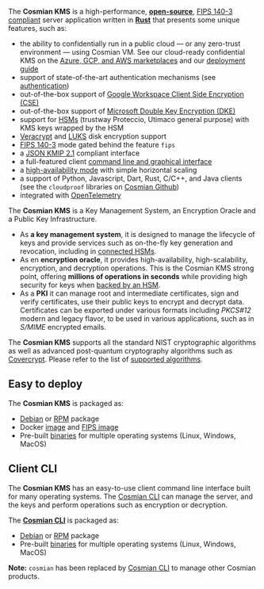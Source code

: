 The **Cosmian KMS** is a high-performance,
[**open-source**](https://github.com/Cosmian/kms),
[FIPS 140-3 compliant](./fips.md) server application
written in [**Rust**](https://www.rust-lang.org/) that presents some unique features, such as:

- the ability to confidentially run in a public cloud — or any zero-trust environment — using
  Cosmian VM. See our cloud-ready confidential KMS on the
  [Azure, GCP, and AWS marketplaces](https://cosmian.com/marketplaces/) and
  our [deployment guide](installation/marketplace_guide.md)
- support of state-of-the-art authentication mechanisms (see [authentication](./authentication.md))
- out-of-the-box support of
  [Google Workspace Client Side Encryption (CSE)](./google_cse/index.md)
- out-of-the-box support
  of [Microsoft Double Key Encryption (DKE)](./ms_dke/index.md)
- support for [HSMs](./hsms/index.md) (trustway Proteccio, Utimaco general purpose) with KMS keys wrapped by the HSM
- [Veracrypt](./pkcs11/veracrypt.md)
  and [LUKS](./pkcs11/luks.md) disk encryption support
- [FIPS 140-3](./fips.md) mode gated behind the feature `fips`
- a [JSON KMIP 2.1](./kmip_2_1/index.md) compliant interface
- a full-featured client [command line and graphical interface](../cosmian_cli/index.md)
- a [high-availability mode](installation/high_availability_mode.md) with simple horizontal scaling
- a support of Python, Javascript, Dart, Rust, C/C++, and Java clients (see the `cloudproof` libraries
  on [Cosmian Github](https://github.com/Cosmian))
- integrated with [OpenTelemetry](https://opentelemetry.io/)

The **Cosmian KMS** is a Key Management System, an Encryption Oracle and a Public Key Infrastructure.

- As **a key management system**, it is designed to manage the lifecycle of keys and provide services such as on-the-fly
  key generation and revocation, including in [connected HSMs](./hsms/index.md).
- As en **encryption oracle**, it provides high-availability, high-scalability, encryption, and decryption operations.
  This
  is the Cosmian KMS strong point, offering **millions of operations in seconds** while providing high security for keys
  when [backed by an HSM](./hsms/index.md).
- As a **PKI** it can manage root and intermediate certificates, sign and verify certificates, use
  their public keys to encrypt and decrypt data.
  Certificates can be exported under various formats including _PKCS#12_ modern and legacy flavor,
  to be used in various applications, such as in _S/MIME_ encrypted emails.

The **Cosmian KMS** supports all the standard NIST cryptographic algorithms as well as advanced post-quantum
cryptography algorithms such as [Covercrypt](https://github.com/Cosmian/cover_crypt).
Please refer to the list of [supported algorithms](./algorithms.md).

## Easy to deploy

The **Cosmian KMS** is packaged as:

- [Debian](https://package.cosmian.com/kms/4.22.1/ubuntu-22.04/) or [RPM](https://package.cosmian.com/kms/4.22.1/rhel9/)
  package
- Docker [image](https://github.com/Cosmian/kms/pkgs/container/kms)
  and [FIPS image](https://github.com/Cosmian/kms/pkgs/container/kms)
- Pre-built [binaries](https://package.cosmian.com/kms/4.22.1/) for multiple operating systems (Linux, Windows, MacOS)

## Client CLI

The **Cosmian KMS** has an easy-to-use client command line interface built for many operating systems.
The [Cosmian CLI](../cosmian_cli/index.md) can manage the server, and the keys and perform operations such as encryption
or decryption.

The **[Cosmian CLI](../cosmian_cli/index.md)** is packaged as:

- [Debian](https://package.cosmian.com/kms/4.22.1/ubuntu-22.04/) or [RPM](https://package.cosmian.com/kms/4.22.1/rhel9/)
  package
- Pre-built [binaries](https://package.cosmian.com/cli/) for multiple operating systems (Linux, Windows, MacOS)

**Note:** `cosmian` has been replaced by [Cosmian CLI](../cosmian_cli/index.md) to manage other Cosmian products.
